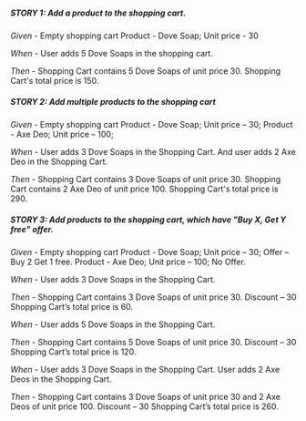 ##### STORY 1: Add a product to the shopping cart.

*Given* -
Empty shopping cart
Product - Dove Soap; Unit price - 30

*When* -
User adds 5 Dove Soaps in the shopping cart.

*Then* -
Shopping Cart contains 5 Dove Soaps of unit price 30.
Shopping Cart's total price is 150.



##### STORY 2: Add multiple products to the shopping cart
*Given* -
Empty shopping cart
Product - Dove Soap; Unit price – 30;
Product - Axe Deo; Unit price – 100;

*When* -
User adds 3 Dove Soaps in the Shopping Cart.
And user adds 2 Axe Deo in the Shopping Cart.

*Then* -
Shopping Cart contains 3 Dove Soaps of unit price 30.
Shopping Cart contains 2 Axe Deo of unit price 100.
Shopping Cart's total price is 290.



##### STORY 3: Add products to the shopping cart, which have "Buy X, Get Y free" offer.

*Given* -
Empty shopping cart
Product - Dove Soap; Unit price – 30; Offer – Buy 2 Get 1 free.
Product - Axe Deo; Unit price – 100; No Offer.

*When* -
User adds 3 Dove Soaps in the Shopping Cart.

*Then* -
Shopping Cart contains 3 Dove Soaps of unit price 30.
Discount – 30
Shopping Cart’s total price is 60.

*When* -
User adds 5 Dove Soaps in the Shopping Cart.

*Then* -
Shopping Cart contains 5 Dove Soaps of unit price 30.
Discount – 30
Shopping Cart’s total price is 120.

*When* -
User adds 3 Dove Soaps in the Shopping Cart.
User adds 2 Axe Deos in the Shopping Cart.

*Then* -
Shopping Cart contains 3 Dove Soaps of unit price 30 and 2 Axe Deos of unit price 100.
Discount – 30
Shopping Cart’s total price is 260.
